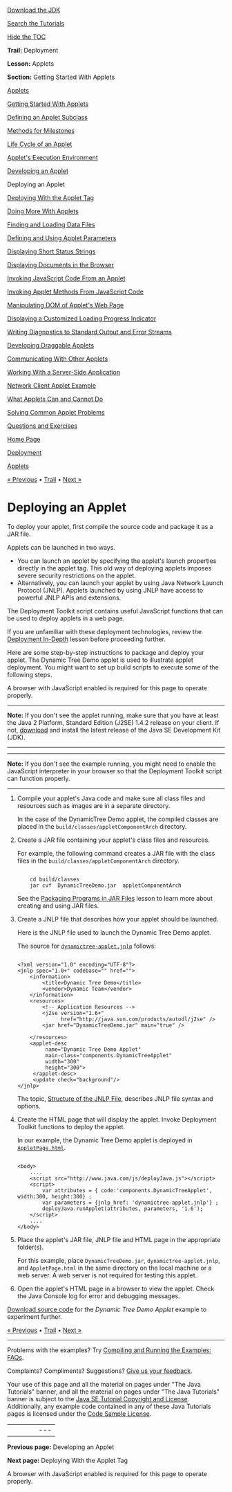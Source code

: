 [Download
the JDK](http://java.sun.com/javase/6/download.jsp)
  
[Search the
Tutorials](../../search.html)
  
[Hide the TOC](javascript:toggleLeft())

**Trail:** Deployment
  
**Lesson:** Applets
  
**Section:** Getting Started With Applets

[Applets](index.html)

[Getting Started With Applets](getStarted.html)

[Defining an Applet Subclass](subclass.html)

[Methods for Milestones](appletMethods.html)

[Life Cycle of an Applet](lifeCycle.html)

[Applet's Execution Environment](appletExecutionEnv.html)

[Developing an Applet](developingApplet.html)

Deploying an Applet

[Deploying With the Applet Tag](html.html)

[Doing More With Applets](doingMoreWithApplets.html)

[Finding and Loading Data Files](data.html)

[Defining and Using Applet Parameters](param.html)

[Displaying Short Status Strings](showStatus.html)

[Displaying Documents in the Browser](browser.html)

[Invoking JavaScript Code From an Applet](invokingJavaScriptFromApplet.html)

[Invoking Applet Methods From JavaScript Code](invokingAppletMethodsFromJavaScript.html)

[Manipulating DOM of Applet's Web Page](manipulatingDOMFromApplet.html)

[Displaying a Customized Loading Progress Indicator](customProgressIndicatorForApplet.html)

[Writing Diagnostics to Standard Output and Error Streams](stdout.html)

[Developing Draggable Applets](draggableApplet.html)

[Communicating With Other Applets](iac.html)

[Working With a Server-Side Application](server.html)

[Network Client Applet Example](clientExample.html)

[What Applets Can and Cannot Do](security.html)

[Solving Common Applet Problems](problemsindex.html)

[Questions and Exercises](QandE/questions.html)

[Home Page](../../index.html)
>
[Deployment](../index.html)
>
[Applets](index.html)

[« Previous](developingApplet.html) • [Trail](../TOC.html) • [Next »](html.html)

# Deploying an Applet

To deploy your applet, first compile the source code and package
it as a JAR file.

Applets can be launched in two ways.

* You can launch an applet by specifying the applet's launch properties
  directly in the applet tag. This old way of deploying applets
  imposes severe security restrictions on the applet.
* Alternatively, you can launch your applet by using Java Network
  Launch Protocol (JNLP).
  Applets launched by using JNLP have access to powerful JNLP APIs and extensions.

The Deployment Toolkit script contains useful JavaScript functions that can be used
to deploy applets in a web page.

If you are unfamiliar with these deployment technologies, review the
[Deployment In-Depth](../../deployment/deploymentInDepth/index.html) lesson before proceeding further.

Here are some step-by-step instructions to package and deploy your applet. The
Dynamic Tree Demo applet is used to illustrate applet deployment. You might want to
set up build scripts to execute some of the following steps.



A browser with JavaScript enabled is required for this page to operate properly.

---

**Note:** If you don't see the applet running, make sure that you have at least the Java 2 Platform, Standard Edition (J2SE) 1.4.2 release on your client. If not, [download](http://java.sun.com/javase/downloads/index.jsp) and install the latest release of the Java SE Development Kit (JDK). 

---

---

**Note:** If you don't see the example running, you might need to enable the JavaScript interpreter in your browser so that the Deployment Toolkit script can function properly.

---

1. Compile your applet's Java code and make sure all class files and
   resources such as images are in a separate directory.

   In the
   case of the DynamicTree Demo applet, the compiled classes are placed in the
   `build/classes/appletComponentArch` directory.
2. Create a JAR file containing your applet's class files and resources.

   For example, the following command creates a JAR file with the class files in
   the `build/classes/appletComponentArch` directory.

   ```

       cd build/classes
       jar cvf  DynamicTreeDemo.jar  appletComponentArch

   ```

   See the
   [Packaging Programs in JAR Files](../../deployment/jar/index.html) lesson to learn more about creating and using JAR files.
3. Create a JNLP file that describes how your applet should be launched.

   Here is the
   JNLP file used to launch the Dynamic Tree Demo applet.

   The source for
   [`dynamictree-applet.jnlp`](examples/applet_ComponentArch_DynamicTreeDemo/src/dynamictree-applet.jnlp) follows:

   ```
       
   <?xml version="1.0" encoding="UTF-8"?>
   <jnlp spec="1.0+" codebase="" href="">
       <information>
           <title>Dynamic Tree Demo</title>
           <vendor>Dynamic Team</vendor>
       </information>
       <resources>
           <!-- Application Resources -->
           <j2se version="1.6+"
                 href="http://java.sun.com/products/autodl/j2se" />
           <jar href="DynamicTreeDemo.jar" main="true" />

       </resources>
       <applet-desc 
            name="Dynamic Tree Demo Applet"
            main-class="components.DynamicTreeApplet"
            width="300"
            height="300">
        </applet-desc>
        <update check="background"/>
   </jnlp>					

   ```

   The topic,
   [Structure of the JNLP File](../../deployment/deploymentInDepth/jnlpFileSyntax.html), describes JNLP file syntax and options.
4. Create the HTML page that will display the applet. Invoke Deployment Toolkit
   functions to deploy the applet.

   In our example, the Dynamic
   Tree Demo applet is deployed in
   [`AppletPage.html`](examples/dist/applet_ComponentArch_DynamicTreeDemo/AppletPage.html).

   ```

   <body>
       ....
       <script src="http://www.java.com/js/deployJava.js"></script>
       <script> 
           var attributes = { code:'components.DynamicTreeApplet',  width:300, height:300} ; 
           var parameters = {jnlp_href: 'dynamictree-applet.jnlp'} ; 
           deployJava.runApplet(attributes, parameters, '1.6'); 
       </script>
       ....
   </body>

   ```
5. Place the applet's JAR file, JNLP file and HTML page in the appropriate
   folder(s).

   For this example, place `DynamicTreeDemo.jar`,
   `dynamictree-applet.jnlp`, and
   `AppletPage.html` in the same directory on the
   local machine or a web server. A web server is not required for testing this applet.
6. Open the applet's HTML page in a browser to view the applet.
   Check the Java Console log for error and debugging messages.

[Download source code](examplesIndex.html#ComponentArchDynamicTreeDemo) for the *Dynamic Tree Demo Applet* example to experiment further.

[« Previous](developingApplet.html)
•
[Trail](../TOC.html)
•
[Next »](html.html)

---

Problems with the examples? Try [Compiling and Running
the Examples: FAQs](../../information/run-examples.html).
  
Complaints? Compliments? Suggestions? [Give
us your feedback](http://download.oracle.com/javase/feedback.html).

Your use of this page and all the material on pages under "The Java Tutorials" banner,
and all the material on pages under "The Java Tutorials" banner is subject to the [Java SE Tutorial Copyright
and License](../../information/license.html).
Additionally, any example code contained in any of these Java
Tutorials pages is licensed under the
[Code
Sample License](http://developers.sun.com/license/berkeley_license.html).

|  |  |  |  |  |
| --- | --- | --- | --- | --- |
| |  |  | | --- | --- | | duke image | Oracle logo | | [About Oracle](http://www.oracle.com/us/corporate/index.html) | [Oracle Technology Network](http://www.oracle.com/technology/index.html) | [Terms of Service](https://www.samplecode.oracle.com/servlets/CompulsoryClickThrough?type=TermsOfService) | Copyright © 1995, 2011 Oracle and/or its affiliates. All rights reserved. |

**Previous page:** Developing an Applet
  
**Next page:** Deploying With the Applet Tag




A browser with JavaScript enabled is required for this page to operate properly.
